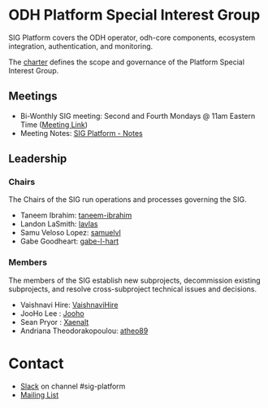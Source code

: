 # ODH Platform Special Interest Group

SIG Platform covers the ODH operator, odh-core components, ecosystem integration, authentication, and monitoring.

The [charter](./charter.md) defines the scope and governance of the Platform Special Interest Group.

## Meetings
- Bi-Wonthly SIG meeting: Second and Fourth Mondays @ 11am Eastern Time ([Meeting Link](https://meet.google.com/vyw-gypz-siz))
- Meeting Notes: [SIG Platform - Notes](https://docs.google.com/document/d/1DW_rJHa4Yi7CzX-oXTHj3zTOS4MHeuWsBpmTyaSGJaI/edit)

## Leadership

### Chairs
The Chairs of the SIG run operations and processes governing the SIG.
- Taneem Ibrahim: [taneem-ibrahim](https://github.com/taneem-ibrahim)
- Landon LaSmith: [lavlas](https://github.com/lavlas)
- Samu Veloso Lopez: [samuelvl](https://github.com/samuelvl)
- Gabe Goodheart: [gabe-l-hart](https://github.com/gabe-l-hart)

### Members
The members of the SIG establish new subprojects, decommission existing subprojects, and resolve cross-subproject technical issues and decisions.

- Vaishnavi Hire: [VaishnaviHire](https://github.com/VaishnaviHire)
- JooHo Lee : [Jooho](https://github.com/Jooho)
- Sean Pryor : [Xaenalt](https://github.com/Xaenalt)
- Andriana Theodorakopoulou: [atheo89](https://github.com/atheo89)

# Contact
- [Slack](https://join.slack.com/t/odh-io/shared_invite/zt-18ptx7far-SWO4jkDbuA7Sq8Mut3JbcA) on channel #sig-platform
- [Mailing List](mailto:users@lists.opendatahub.io)
